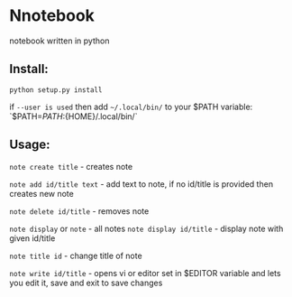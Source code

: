 # Nnotebook
notebook written in python
## Install:

`python setup.py install`

if `--user is used` then add `~/.local/bin/` to your $PATH variable:
`$PATH=${PATH}:${HOME}/.local/bin/`

## Usage:
`note create title` - creates note

`note add id/title text` - add text to note, if no id/title is provided then creates new note

`note delete id/title` - removes note

`note display` or `note` - all notes
`note display id/title` - display note with given id/title

`note title id` - change title of note

`note write id/title` - opens vi or editor set in $EDITOR variable and lets you edit it, save and exit to save changes
